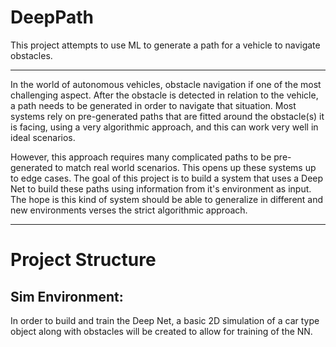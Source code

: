 # **DeepPath**
This project attempts to use ML to generate a path for a vehicle to navigate
 obstacles.

---
In the world of autonomous vehicles, obstacle navigation if one of the most
challenging aspect. After the obstacle is detected in relation to the vehicle,
a path needs to be generated in order to navigate that situation. Most systems
rely on pre-generated paths that are fitted around the obstacle(s) it is facing,
using a very algorithmic approach, and this can work very well in ideal scenarios.

However, this approach requires many complicated paths to be pre-generated to match
real world scenarios. This opens up these systems up to edge cases. The goal of this
project is to build a system that uses a Deep Net to build these paths using information
from it's environment as input. The hope is this kind of system should be able to
generalize in different and new environments verses the strict algorithmic approach.

---
# **Project Structure**
## Sim Environment:

In order to build and train the Deep Net, a basic 2D simulation of a car type object
along with obstacles will be created to allow for training of the NN.

